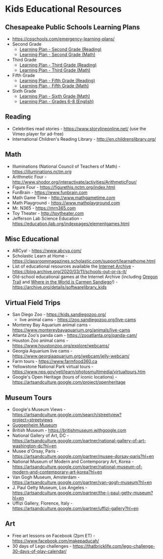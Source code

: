 # Kids Educational Resources

## Chesapeake Public Schools Learning Plans
* https://cpschools.com/emergency-learning-plans/
* Second Grade 
  * <a href="https://cpschools.com/wp-content/uploads/2020/03/CPS-Reading-Plan-Grade-2.pdf">Learning Plan - Second Grade (Reading)</a>
  * <a href="https://cpschools.com/wp-content/uploads/2020/03/Emergency-Closing-Learning-Plan-for-Second-Grade-Math-Final.pdf">Learning Plan - Second Grade (Math)</a>
* Third Grade
  * <a href="https://cpschools.com/wp-content/uploads/2020/03/Learning-Plan-Third-Grade-Reading-Combined.pdf">Learning Plan - Third Grade (Reading)</a>
  * <a href="https://cpschools.com/wp-content/uploads/2020/03/Emergency-Closing-Learning-Plan-for-Third-Grade-Math-Final.pdf">Learning Plan - Third Grade (Math)</a>
* Fifth Grade
  * <a href="https://cpschools.com/wp-content/uploads/2020/03/CPS-Reading-Plan-Grade-5_Combined.pdf">Learning Plan - Fifth Grade (Reading)</a>
  * <a href="https://cpschools.com/wp-content/uploads/2020/03/Emergency-Closing-Learning-Plan-for-Fifth-Grade-Math-Final.pdf">Learning Plan - Fifth Grade (Math)</a>
* Sixth Grade
  * <a href="https://cpschools.com/wp-content/uploads/2020/03/Math-6-Emergency-Closing-Learning-Plan.pdf">Learning Plan - Sixth Grade (Math)</a>
  * <a href="https://cpschools.com/wp-content/uploads/2020/03/MIDDLE-SCHOOL-ENGLISH-EMERGENCY-CLOSING-LEARNING-PLAN-.pdf">Learning Plan - Grades 6-8 (English)</a>

## Reading 
* Celebrities read stories - https://www.storylineonline.net/ (use the Vimeo player for ad-free)
* International Children's Reading Library - http://en.childrenslibrary.org/

## Math
* Illuminations (National Council of Teachers of Math) - https://illuminations.nctm.org
* Arithmetic Four - http://www.shodor.org/interactivate/activities/ArithmeticFour/
* Figure Four - https://figurethis.nctm.org/index.html
* FunBrain - https://www.funbrain.com
* Math Game Time - http://www.mathgametime.com
* Math Playground - https://www.mathplayground.com
* Mr. N365 - https://mrn365.com
* Toy Theater - http://toytheater.com
* Jefferson Lab Science Education - https://education.jlab.org/indexpages/elementgames.html

## Misc Educational 
* ABCya! - https://www.abcya.com/
* Scholastic Learn at Home - https://classroommagazines.scholastic.com/support/learnathome.html
* List of educational resources available the [Internet Archive](https://www.archive.org) - https://blog.archive.org/2020/03/11/schools-out-or-is-it/
* Old-school educational games at the Internet Archive (including [Oregon Trail](https://archive.org/details/msdos_Oregon_Trail_The_1990) and [Where in the World is Carmen Sandiego](https://archive.org/details/msdos_Where_in_the_World_is_Carmen_Sandiego_Enhanced_1989)!) - https://archive.org/details/softwarelibrary_kids

## Virtual Field Trips
* San Diego Zoo - https://kids.sandiegozoo.org/
  * live animal cams - https://zoo.sandiegozoo.org/live-cams
* Monterey Bay Aquarium animal cams - https://www.montereybayaquarium.org/animals/live-cams
* Atlanta Zoo's panda cam - https://zooatlanta.org/panda-cam/
* Houston Zoo animal cams - https://www.houstonzoo.org/explore/webcams/
* Georgia Aquarium live cams - https://www.georgiaaquarium.org/webcam/jelly-webcam/
* Farm tours - https://www.farmfood360.ca
* Yellowstone National Park virtual tours - https://www.nps.gov/yell/learn/photosmultimedia/virtualtours.htm
* Google's Open Heritage (tours of iconic locations) - https://artsandculture.google.com/project/openheritage

## Museum Tours
* Google's Museum Views - https://artsandculture.google.com/search/streetview?project=streetviews
* [Guggenheim Museum](https://artsandculture.google.com/streetview/solomon-r-guggenheim-museum-interior-streetview/jAHfbv3JGM2KaQ?hl=en&sv_lng=-73.95902634325634&sv_lat=40.78285751667664&sv_h=30.75703204567916&sv_p=0.06928383072430222&sv_pid=MfnUmHRyOSzMtY3vtYU05g&sv_z=0.9645743015259166)
* British Museum - https://britishmuseum.withgoogle.com
* National Gallery of Art, DC - https://artsandculture.google.com/partner/national-gallery-of-art-washington-dc?hl=en
* Musee d'Orsay, Paris - https://artsandculture.google.com/partner/musee-dorsay-paris?hl=en
* National Museum of Modern and Contemporary Art, Korea - https://artsandculture.google.com/partner/national-museum-of-modern-and-contemporary-art-korea?hl=en
* Van Gogh Museum, Amsterdam - https://artsandculture.google.com/partner/van-gogh-museum?hl=en
* J. Paul Getty Museum, Los Angeles - https://artsandculture.google.com/partner/the-j-paul-getty-museum?hl=en
* Uffizi Gallery, Florence, Italy - https://artsandculture.google.com/partner/uffizi-gallery?hl=en

## Art
* Free art lessons on Facebook (2pm ET) - https://www.facebook.com/makepaducah/
* 30 days of Lego challenges - https://thatbricklife.com/lego-challenge-30-days-of-play-calendar/
